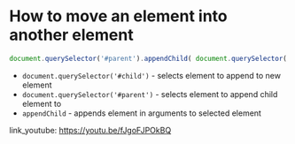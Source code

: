 # How to move an element into another element

```javascript
document.querySelector('#parent').appendChild( document.querySelector('#child') );
```

- `document.querySelector('#child')` - selects element to append to new element
- `document.querySelector('#parent')` - selects element to append child element to
- `appendChild` - appends element in arguments to selected element


link_youtube: https://youtu.be/fJgoFJPOkBQ
